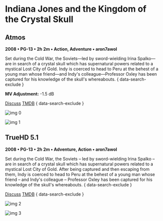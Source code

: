 # Indiana Jones and the Kingdom of the Crystal Skull

## Atmos

**2008 • PG-13 • 2h 2m • Action, Adventure • aron7awol**

Set during the Cold War, the Soviets—led by sword-wielding Irina Spalko—are in search of a crystal skull which has supernatural powers related to a mystical Lost City of Gold. Indy is coerced to head to Peru at the behest of a young man whose friend—and Indy's colleague—Professor Oxley has been captured for his knowledge of the skull's whereabouts.
{ data-search-exclude }

**MV Adjustment:** -1.5 dB

[Discuss](https://www.avsforum.com/goto/post?id=57015002)  [TMDB](217)
{ data-search-exclude }

![img 0](https://i.imgur.com/vbklXjG.jpg)

![img 1](https://i.imgur.com/Yn2Gf2V.png)

## TrueHD 5.1

**2008 • PG-13 • 2h 2m • Adventure, Action • aron7awol**

Set during the Cold War, the Soviets – led by sword-wielding Irina Spalko – are in search of a crystal skull which has supernatural powers related to a mystical Lost City of Gold. After being captured and then escaping from them, Indy is coerced to head to Peru at the behest of a young man whose friend – and Indy's colleague – Professor Oxley has been captured for his knowledge of the skull's whereabouts.
{ data-search-exclude }

[Discuss](https://www.avsforum.com/threads/bass-eq-for-filtered-movies.2995212/post-57015002)  [TMDB](217)
{ data-search-exclude }

![img 2](https://i.imgur.com/M6MP2cA.jpg)

![img 3](https://i.imgur.com/SlBm9GJ.jpg)


